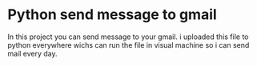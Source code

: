 # Python send message to gmail
 In this project you can send message to your gmail. i uploaded this file to python everywhere wichs can run the file in visual machine so i can send mail every day. 

